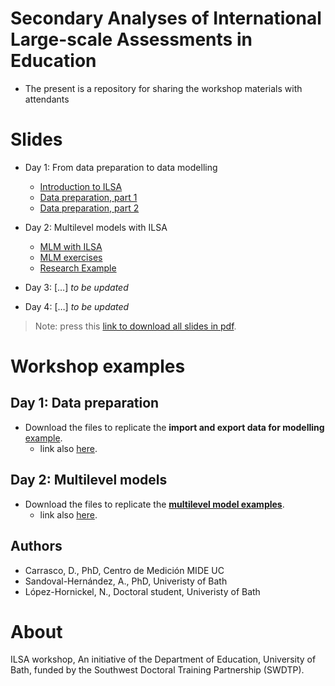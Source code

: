 
# Secondary Analyses of International Large-scale Assessments in Education

-   The present is a repository for sharing the workshop materials with
    attendants

# Slides

-   Day 1: From data preparation to data modelling

    -   [Introduction to
        ILSA](https://www.dropbox.com/s/b6jullktpr2k1ul/day_01_part_1_intro.pdf?dl=1)
    -   [Data preparation, part
        1](https://www.dropbox.com/s/errjks89w4flkeh/day_01_part_2_data_prep.pdf?dl=1)
    -   [Data preparation, part
        2](https://www.dropbox.com/s/xts1igppk6od75u/day_01_part_3_data_prep.pdf?dl=1)

-   Day 2: Multilevel models with ILSA

    -   [MLM with
        ILSA](https://www.dropbox.com/s/xpsu9jt6fx7z6w6/day_02_part_1_MLM_w_ILSA.pdf?dl=1)
    -   [MLM
        exercises](https://www.dropbox.com/s/6kba1j6t806trw6/day_02_part_2_ILSA_MLM_exercises.pdf?dl=1)
    -   [Research
        Example](https://www.dropbox.com/s/6uo1t5do1l4oaqo/day_03_part_3_mlm_paper_example.pdf?dl=1)

-   Day 3: \[…\] *to be updated*

-   Day 4: \[…\] *to be updated*

> Note: press this [link to download all slides in
> pdf](https://www.dropbox.com/sh/hrajgyb6e31b6cr/AAC2C8fpxlrfQGI70Q9tycy4a?dl=1).

# Workshop examples

## Day 1: Data preparation

-   Download the files to replicate the **import and export data for
    modelling**
    [example](https://www.dropbox.com/sh/1kxfsumwf2dot07/AAAsOZpI0VghO40SBVPgrzhQa?dl=1).
    -   link also
        [here](https://www.dropbox.com/sh/1kxfsumwf2dot07/AAAsOZpI0VghO40SBVPgrzhQa?dl=1).

## Day 2: Multilevel models

-   Download the files to replicate the [**multilevel model
    examples**](https://www.dropbox.com/sh/3vl7vd85h4qr6ol/AACVtG9U2jRaFCXNir8ZHzVga?dl=1).
    -   link also
        [here](https://www.dropbox.com/sh/3vl7vd85h4qr6ol/AACVtG9U2jRaFCXNir8ZHzVga?dl=1).

## Authors

-   Carrasco, D., PhD, Centro de Medición MIDE UC
-   Sandoval-Hernández, A., PhD, Univeristy of Bath
-   López-Hornickel, N., Doctoral student, Univeristy of Bath

# About

ILSA workshop, An initiative of the Department of Education, University
of Bath, funded by the Southwest Doctoral Training Partnership (SWDTP).
